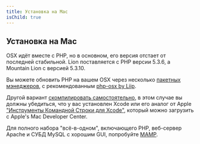 ```yaml
---
title: Установка на Mac
isChild: true
---
```


## Установка на Mac

OSX идёт вместе с PHP, но в основном, его версия отстает от последней стабильной. Lion поставляется с PHP версии 5.3.6, а Mountain Lion с версией 5.3.10.

Вы можете обновить PHP на вашем OSX через несколько [пакетных мэнеджеров][mac-package-managers], с рекомендованным [php-osx by Liip][php-osx-downloads].

Другой вариант [скомпилировать самостоятельно][mac-compile], в этом случае вы должны убедиться, что у вас установлен Xcode или его аналог от Apple ["Инструменты Командной Строки для Xcode"][apple-developer], который можно загрузить с Apple's Mac Developer Center.

Для полного набора "всё-в-одном", включающего PHP, веб-сервер Apache и СУБД MySQL с хорошим GUI, попробуйте [MAMP][mamp-downloads].

[mac-package-managers]: http://www.php.net/manual/ru/install.macosx.packages.php
[mac-compile]: http://www.php.net/manual/ru/install.macosx.compile.php
[xcode-gcc-substitution]: https://github.com/kennethreitz/osx-gcc-installer
[apple-developer]: https://developer.apple.com/downloads
[mamp-downloads]: http://www.mamp.info/en/downloads/index.html
[php-osx-downloads]: http://php-osx.liip.ch/
